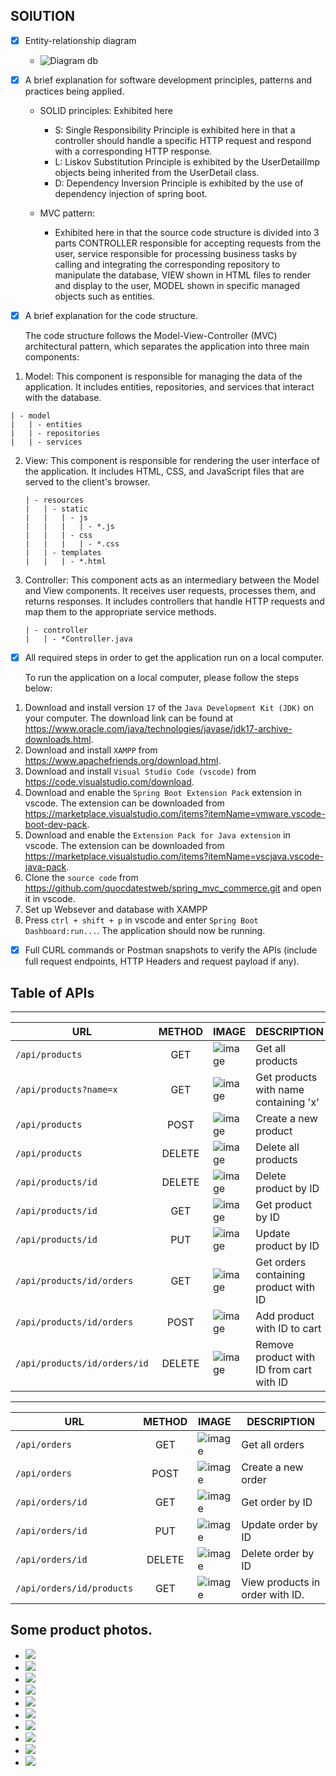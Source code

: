 ## SOlUTION
  - [x] Entity-relationship diagram 
    - ![Diagram db](src/main/resources/static/img/diagram.png)



  - [x] A brief explanation for software development principles, patterns and practices being applied.
    - SOLID principles: Exhibited here
      - S: Single Responsibility Principle is exhibited here in that a controller should handle a specific HTTP request and respond with a corresponding HTTP response.
      - L: Liskov Substitution Principle is exhibited by the UserDetailImp objects being inherited from the UserDetail class.
      - D: Dependency Inversion Principle is exhibited by the use of dependency injection of spring boot.
      
    - MVC pattern:
      - Exhibited here in that the source code structure is divided into 3 parts CONTROLLER responsible for accepting requests from the user, service responsible for processing business tasks by calling and integrating the corresponding repository to manipulate the database, VIEW shown in HTML files to render and display to the user, MODEL shown in specific managed objects such as entities.
  
  - [x] A brief explanation for the code structure.

    The code structure follows the Model-View-Controller (MVC) architectural pattern, which separates the application into three main components:

  1. Model: This component is responsible for managing the data of the application. It includes entities, repositories, and services that interact with the database.
  
    
    | - model
    |   | - entities
    |   | - repositories
    |   | - services
    
    
 2. View: This component is responsible for rendering the user interface of the application. It includes HTML, CSS, and JavaScript files that are served to the client's browser.
 
    ```
    | - resources
    |   | - static
    |   |   | - js
    |   |   |   | - *.js
    |   |   | - css
    |   |   |   | - *.css
    |   | - templates
    |   |   | - *.html
    ```

 3. Controller: This component acts as an intermediary between the Model and View components. It receives user requests, processes them, and returns responses. It includes controllers that handle HTTP requests and map them to the appropriate service methods.
 
    ```
    | - controller
    |   | - *Controller.java
    ```

  - [x] All required steps in order to get the application run on a local computer.

    To run the application on a local computer, please follow the steps below:

  1. Download and install version `17` of the `Java Development Kit (JDK)` on your computer. The download link can be found at https://www.oracle.com/java/technologies/javase/jdk17-archive-downloads.html.
  2. Download and install `XAMPP` from https://www.apachefriends.org/download.html.
  4. Download and install `Visual Studio Code (vscode)` from https://code.visualstudio.com/download.
  5. Download and enable the `Spring Boot Extension Pack` extension in vscode. The extension can be downloaded from https://marketplace.visualstudio.com/items?itemName=vmware.vscode-boot-dev-pack.
  6. Download and enable the `Extension Pack for Java extension` in vscode. The extension can be downloaded from https://marketplace.visualstudio.com/items?itemName=vscjava.vscode-java-pack.
  7. Clone the `source code` from https://github.com/quocdatestweb/spring_mvc_commerce.git and open it in vscode.
  8. Set up Websever and database with XAMPP
  9. Press `ctrl + shift + p` in vscode and enter `Spring Boot Dashboard:run...`. The application should now be running.

  - [x] Full CURL commands or Postman snapshots to verify the APIs (include full request endpoints, HTTP Headers and request payload if any).
  
  ## Table of APIs

  ---  

  | URL                          | METHOD | IMAGE                                                                           | DESCRIPTION                              |
  | ---------------------------- | :----: | ------------------------------------------------------------------------------- | ---------------------------------------- |
  | `/api/products`              |  GET   | ![image](src/main/resources/static/img/api_result/api.products.get.png)                 | Get all products                         |
  | `/api/products?name=x`       |  GET   | ![image](src/main/resources/static/img/api_result/api.products.get.name.x.png)          | Get products with name containing 'x'    |
  | `/api/products`              |  POST  | ![image](src/main/resources/static/img/api_result/api.products.post.png)                | Create a new product                     |
  | `/api/products`              | DELETE | ![image](src/main/resources/static/img/api_result/api.products.delete.png)              | Delete all products                      |
  | `/api/products/id`           | DELETE | ![image](src/main/resources/static/img/api_result/api.products.id.delete.png)           | Delete product by ID                     |
  | `/api/products/id`           |  GET   | ![image](src/main/resources/static/img/api_result/api.products.id.get.png)              | Get product by ID                        |
  | `/api/products/id`           |  PUT   | ![image](src/main/resources/static/img/api_result/api.products.id.put.png)              | Update product by ID                     |
  | `/api/products/id/orders`    |  GET   | ![image](src/main/resources/static/img/api_result/api.products.id.orders.get.png)       | Get orders containing product with ID    |
  | `/api/products/id/orders`    |  POST  | ![image](src/main/resources/static/img/api_result/api.products.id.orders.post.png)      | Add product with ID to cart              |
  | `/api/products/id/orders/id` | DELETE | ![image](src/main/resources/static/img/api_result/api.products.id.orders.id.delete.png) | Remove product with ID from cart with ID |

  ---

  | URL                       | METHOD | IMAGE                                                                     | DESCRIPTION                     |
  | ------------------------- | :----: | ------------------------------------------------------------------------- | ------------------------------- |
  | `/api/orders`             |  GET   | ![image](src/main/resources/static/img/api_result/api.orders.get.png)             | Get all orders                  |
  | `/api/orders`             |  POST  | ![image](src/main/resources/static/img/api_result/api.orders.post.png)            | Create a new order              |
  | `/api/orders/id`          |  GET   | ![image](src/main/resources/static/img/api_result/api.orders.id.get.png)          | Get order by ID                 |
  | `/api/orders/id`          |  PUT   | ![image](src/main/resources/static/img/api_result/api.orders.id.put.png)          | Update order by ID              |
  | `/api/orders/id`          | DELETE | ![image](src/main/resources/static/img/api_result/api.orders.id.delete.png)       | Delete order by ID              |
  | `/api/orders/id/products` |  GET   | ![image](src/main/resources/static/img/api_result/api.orders.id.products.get.png) | View products in order with ID. |

## Some product photos.
  - ![](src/main/resources/static/img/web_result/register.png)
  - ![](src/main/resources/static/img/web_result/login.png)
  - ![](src/main/resources/static/img/web_result/homepage.png)
  - ![](src/main/resources/static/img/web_result/products.png)
  - ![](src/main/resources/static/img/web_result/viewproducts.png)
  - ![](src/main/resources/static/img/web_result/card.png)
  - ![](src/main/resources/static/img/web_result/checkout.png)
  - ![](src/main/resources/static/img/web_result/history.png)
  - ![](src/main/resources/static/img/web_result/addnewproducts.png)
  - ![](src/main/resources/static/img/web_result/addnewuser.png)
